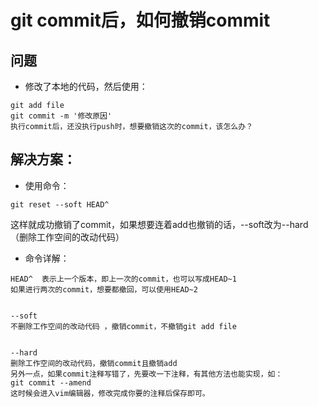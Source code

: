 # git commit后，如何撤销commit
## 问题
- 修改了本地的代码，然后使用：
```
git add file
git commit -m '修改原因'
执行commit后，还没执行push时，想要撤销这次的commit，该怎么办？
```


## 解决方案：
- 使用命令：
```
git reset --soft HEAD^
```
这样就成功撤销了commit，如果想要连着add也撤销的话，--soft改为--hard（删除工作空间的改动代码）

- 命令详解：

```
HEAD^  表示上一个版本，即上一次的commit，也可以写成HEAD~1
如果进行两次的commit，想要都撤回，可以使用HEAD~2


--soft
不删除工作空间的改动代码 ，撤销commit，不撤销git add file


--hard
删除工作空间的改动代码，撤销commit且撤销add
另外一点，如果commit注释写错了，先要改一下注释，有其他方法也能实现，如：
git commit --amend
这时候会进入vim编辑器，修改完成你要的注释后保存即可。
```